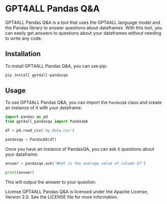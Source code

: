 # GPT4ALL Pandas Q&A

GPT4ALL Pandas Q&A is a tool that uses the GPT4ALL language model and the Pandas library to answer questions about dataframes. With this tool, you can easily get answers to questions about your dataframes without needing to write any code.

## Installation

To install GPT4ALL Pandas Q&A, you can use pip:
```bash
pip install gpt4all-pandasqa
```

## Usage

To use GPT4ALL Pandas Q&A, you can import the `PandasQA` class and create an instance of it with your dataframe:

```python
import pandas as pd
from gpt4all_pandasqa import PandasQA

df = pd.read_csv('my_data.csv')

pandasqa = PandasQA(df)
```
Once you have an instance of PandasQA, you can ask it questions about your dataframe:

```python
answer = pandasqa.ask('What is the average value of column X?')

print(answer)
```

This will output the answer to your question.

License
GPT4ALL Pandas Q&A is licensed under the Apache License, Version 2.0. See the LICENSE file for more information.

